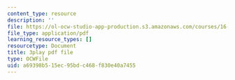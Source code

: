 ```yaml
---
content_type: resource
description: ''
file: https://ol-ocw-studio-app-production.s3.amazonaws.com/courses/16-687-private-pilot-ground-school-january-iap-2019/a69398b515ec95bdc468f830e40a7455_AYF3spOVbBk.pdf
file_type: application/pdf
learning_resource_types: []
resourcetype: Document
title: 3play pdf file
type: OCWFile
uid: a69398b5-15ec-95bd-c468-f830e40a7455
---
```

